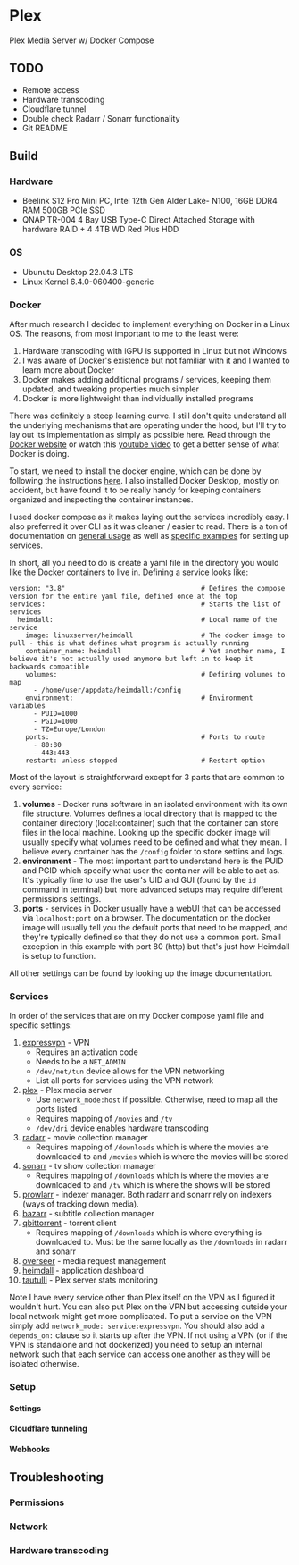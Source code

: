 # Plex
 Plex Media Server w/ Docker Compose

## TODO
- Remote access
- Hardware transcoding
- Cloudflare tunnel
- Double check Radarr / Sonarr functionality
- Git README

## Build
### Hardware
- Beelink S12 Pro Mini PC, Intel 12th Gen Alder Lake- N100, 16GB DDR4 RAM 500GB PCIe SSD
- QNAP TR-004 4 Bay USB Type-C Direct Attached Storage with hardware RAID + 4 4TB WD Red Plus HDD

### OS
- Ubunutu Desktop 22.04.3 LTS
- Linux Kernel 6.4.0-060400-generic
 
### Docker
After much research I decided to implement everything on Docker in a Linux OS. The reasons, from most important to me to the least were:
1. Hardware transcoding with iGPU is supported in Linux but not Windows
2. I was aware of Docker's existence but not familiar with it and I wanted to learn more about Docker
3. Docker makes adding additional programs / services, keeping them updated, and tweaking properties much simpler
4. Docker is more lightweight than individually installed programs

There was definitely a steep learning curve. I still don't quite understand all the underlying mechanisms that are operating under the hood, but I'll try to lay out its implementation as simply as possible here. Read through the [Docker website](https://docs.docker.com/get-started/overview/) or watch this [youtube video](https://www.youtube.com/watch?v=aLipr7tTuA4) to get a better sense of what Docker is doing. 

To start, we need to install the docker engine, which can be done by following the instructions [here](https://docs.docker.com/engine/install/ubuntu/). I also installed Docker Desktop, mostly on accident, but have found it to be really handy for keeping containers organized and inspecting the container instances.

I used docker compose as it makes laying out the services incredibly easy. I also preferred it over CLI as it was cleaner / easier to read. There is a ton of documentation on [general usage](https://docs.docker.com/compose/compose-file/compose-file-v3/) as well as [specific examples](https://docs.linuxserver.io/general/docker-compose/) for setting up services.

In short, all you need to do is create a yaml file in the directory you would like the Docker containers to live in. Defining a service looks like:
```
version: "3.8"                                  # Defines the compose version for the entire yaml file, defined once at the top
services:                                       # Starts the list of services
  heimdall:                                     # Local name of the service
    image: linuxserver/heimdall                 # The docker image to pull - this is what defines what program is actually running
    container_name: heimdall                    # Yet another name, I believe it's not actually used anymore but left in to keep it backwards compatible
    volumes:                                    # Defining volumes to map 
      - /home/user/appdata/heimdall:/config     
    environment:                                # Environment variables
      - PUID=1000
      - PGID=1000
      - TZ=Europe/London
    ports:                                      # Ports to route
      - 80:80
      - 443:443
    restart: unless-stopped                     # Restart option
```
Most of the layout is straightforward except for 3 parts that are common to every service:
1. **volumes** - Docker runs software in an isolated environment with its own file structure. Volumes defines a local directory that is mapped to the container directory (local:container) such that the container can store files in the local machine. Looking up the specific docker image will usually specify what volumes need to be defined and what they mean. I believe every container has the `/config` folder to store settins and logs.
2. **environment** - The most important part to understand here is the PUID and PGID which specify what user the container will be able to act as. It's typically fine to use the user's UID and GUI (found by the `id` command in terminal) but more advanced setups may require different permissions settings.
3. **ports** - services in Docker usually have a webUI that can be accessed via `localhost:port` on a browser. The documentation on the docker image will usually tell you the default ports that need to be mapped, and they're typically defined so that they do not use a common port. Small exception in this example with port 80 (http) but that's just how Heimdall is setup to function. 

All other settings can be found by looking up the image documentation. 

### Services
In order of the services that are on my Docker compose yaml file and specific settings:
1. [expressvpn](https://hub.docker.com/r/polkaned/expressvpn) - VPN
   - Requires an activation code
   - Needs to be a `NET_ADMIN`
   - `/dev/net/tun` device allows for the VPN networking
   - List all ports for services using the VPN network  
2. [plex](https://hub.docker.com/r/linuxserver/plex) - Plex media server
   - Use `network_mode:host` if possible. Otherwise, need to map all the ports listed
   - Requires mapping of `/movies` and `/tv`
   - `/dev/dri` device enables hardware transcoding
3. [radarr](https://hub.docker.com/r/linuxserver/radarr) - movie collection manager
   - Requires mapping of `/downloads` which is where the movies are downloaded to and `/movies` which is where the movies will be stored
4. [sonarr](https://hub.docker.com/r/linuxserver/sonarr) - tv show collection manager
   - Requires mapping of `/downloads` which is where the movies are downloaded to and `/tv` which is where the shows will be stored
5. [prowlarr](https://hub.docker.com/r/linuxserver/prowlarr) - indexer manager. Both radarr and sonarr rely on indexers (ways of tracking down media).
6. [bazarr](https://hub.docker.com/r/linuxserver/bazarr) - subtitle collection manager
7. [qbittorrent](https://hub.docker.com/r/linuxserver/qbittorrent) - torrent client
   - Requires mapping of `/downloads` which is where everything is downloaded to. Must be the same locally as the `/downloads` in radarr and sonarr
8. [overseer](https://hub.docker.com/r/linuxserver/overseerr) - media request management
9. [heimdall](https://hub.docker.com/r/linuxserver/heimdall) - application dashboard
10. [tautulli](https://hub.docker.com/r/linuxserver/tautulli) - Plex server stats monitoring

Note I have every service other than Plex itself on the VPN as I figured it wouldn't hurt. You can also put Plex on the VPN but accessing outside your local network might get more complicated. 
To put a service on the VPN simply add `network_mode: service:expressvpn`. You should also add a `depends_on:` clause so it starts up after the VPN. If not using a VPN (or if the VPN is standalone and not dockerized) you need to setup an internal network such that each service can access one another as they will be isolated otherwise.  

### Setup
#### Settings
#### Cloudflare tunneling
#### Webhooks

## Troubleshooting
### Permissions
### Network
### Hardware transcoding



